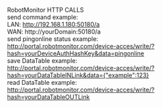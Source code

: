  
 
 RobotMonitor HTTP CALLS<br>
	send command example:<br>
		LAN: http://192.168.1.180:50180/a<br>
		WAN: http://yourDomain:50180/a<br>
	send pingonline status example:<br>
		http://portal.robotmonitor.com/device-acces/write/?hash=yourDeviceAuthHashKey&data=pingonline<br>
	save DataTable example:<br>
		http://portal.robotmonitor.com/device-acces/write/?hash=yourDataTableINLink&data={"example":123}<br>
	read DataTable example:<br>
		http://portal.robotmonitor.com/device-acces/write/?hash=yourDataTableOUTLink<br>
